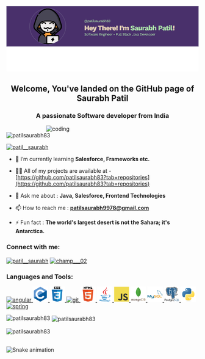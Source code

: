![logo](https://github.com/patilsaurabh83/patilsaurabh83/blob/main/Github%20Banner.png)
<h2 align="center">Welcome, You've landed on the GitHub page of Saurabh Patil</h2>
<h3 align="center">A passionate Software developer from India</h3>

<img align ="right" alt = "coding" width=400 src = "https://user-images.githubusercontent.com/55389276/140866485-8fb1c876-9a8f-4d6a-98dc-08c4981eaf70.gif">

<p align="left"> <img src="https://komarev.com/ghpvc/?username=patilsaurabh83&label=Profile%20views&color=0e75b6&style=flat" alt="patilsaurabh83" /> </p>

<p align="left"> <a href="https://twitter.com/patil__saurabh" target="blank"><img src="https://img.shields.io/twitter/follow/patil__saurabh?logo=twitter&style=for-the-badge" alt="patil__saurabh" /></a> </p>

- 🌱 I’m currently learning **Salesforce, Frameworks etc.**

- 👨‍💻 All of my projects are available at - [https://github.com/patilsaurabh83?tab=repositories](https://github.com/patilsaurabh83?tab=repositories)

- 💬 Ask me about : **Java, Salesforce, Frontend Technologies**

- 📫 How to reach me : **patilsaurabh9978@gmail.com**

- ⚡ Fun fact : **The world's largest desert is not the Sahara; it's Antarctica.**

<h3 align="left">Connect with me:</h3>
<p align="left">
<a href="https://twitter.com/patil__saurabh" target="blank"><img align="center" src="https://raw.githubusercontent.com/rahuldkjain/github-profile-readme-generator/master/src/images/icons/Social/twitter.svg" alt="patil__saurabh" height="30" width="40" /></a>
<a href="https://instagram.com/champ____02" target="blank"><img align="center" src="https://raw.githubusercontent.com/rahuldkjain/github-profile-readme-generator/master/src/images/icons/Social/instagram.svg" alt="champ___02" height="30" width="40" /></a>
</p>

<h3 align="left">Languages and Tools:</h3>
<p align="left"> <a href="https://angular.io" target="_blank" rel="noreferrer"> <img src="https://angular.io/assets/images/logos/angular/angular.svg" alt="angular" width="40" height="40"/> </a> <a href="https://www.cprogramming.com/" target="_blank" rel="noreferrer"> <img src="https://raw.githubusercontent.com/devicons/devicon/master/icons/c/c-original.svg" alt="c" width="40" height="40"/> </a> <a href="https://www.w3schools.com/css/" target="_blank" rel="noreferrer"> <img src="https://raw.githubusercontent.com/devicons/devicon/master/icons/css3/css3-original-wordmark.svg" alt="css3" width="40" height="40"/> </a> <a href="https://git-scm.com/" target="_blank" rel="noreferrer"> <img src="https://www.vectorlogo.zone/logos/git-scm/git-scm-icon.svg" alt="git" width="40" height="40"/> </a> <a href="https://www.w3.org/html/" target="_blank" rel="noreferrer"> <img src="https://raw.githubusercontent.com/devicons/devicon/master/icons/html5/html5-original-wordmark.svg" alt="html5" width="40" height="40"/> </a> <a href="https://www.java.com" target="_blank" rel="noreferrer"> <img src="https://raw.githubusercontent.com/devicons/devicon/master/icons/java/java-original.svg" alt="java" width="40" height="40"/> </a> <a href="https://developer.mozilla.org/en-US/docs/Web/JavaScript" target="_blank" rel="noreferrer"> <img src="https://raw.githubusercontent.com/devicons/devicon/master/icons/javascript/javascript-original.svg" alt="javascript" width="40" height="40"/> </a> <a href="https://www.mongodb.com/" target="_blank" rel="noreferrer"> <img src="https://raw.githubusercontent.com/devicons/devicon/master/icons/mongodb/mongodb-original-wordmark.svg" alt="mongodb" width="40" height="40"/> </a> <a href="https://www.mysql.com/" target="_blank" rel="noreferrer"> <img src="https://raw.githubusercontent.com/devicons/devicon/master/icons/mysql/mysql-original-wordmark.svg" alt="mysql" width="40" height="40"/> </a> <a href="https://www.postgresql.org" target="_blank" rel="noreferrer"> <img src="https://raw.githubusercontent.com/devicons/devicon/master/icons/postgresql/postgresql-original-wordmark.svg" alt="postgresql" width="40" height="40"/> </a> <a href="https://www.python.org" target="_blank" rel="noreferrer"> <img src="https://raw.githubusercontent.com/devicons/devicon/master/icons/python/python-original.svg" alt="python" width="40" height="40"/> </a> <a href="https://spring.io/" target="_blank" rel="noreferrer"> <img src="https://www.vectorlogo.zone/logos/springio/springio-icon.svg" alt="spring" width="40" height="40"/> </a> </p>

<p><img align="left" src="https://github-readme-stats.vercel.app/api/top-langs?username=patilsaurabh83&show_icons=true&locale=en&layout=compact" alt="patilsaurabh83" /></p>

<p>&nbsp;<img align="center" src="https://github-readme-stats.vercel.app/api?username=patilsaurabh83&show_icons=true&locale=en" alt="patilsaurabh83" /></p>

<p><img align="center" src="https://github-readme-streak-stats.herokuapp.com/?user=patilsaurabh83&" alt="patilsaurabh83" /></p>

<br clear="both">

<img src="https://raw.githubusercontent.com/patilsaurabh83/patilsaurabh83/output/snake.svg" alt="Snake animation" />

###

